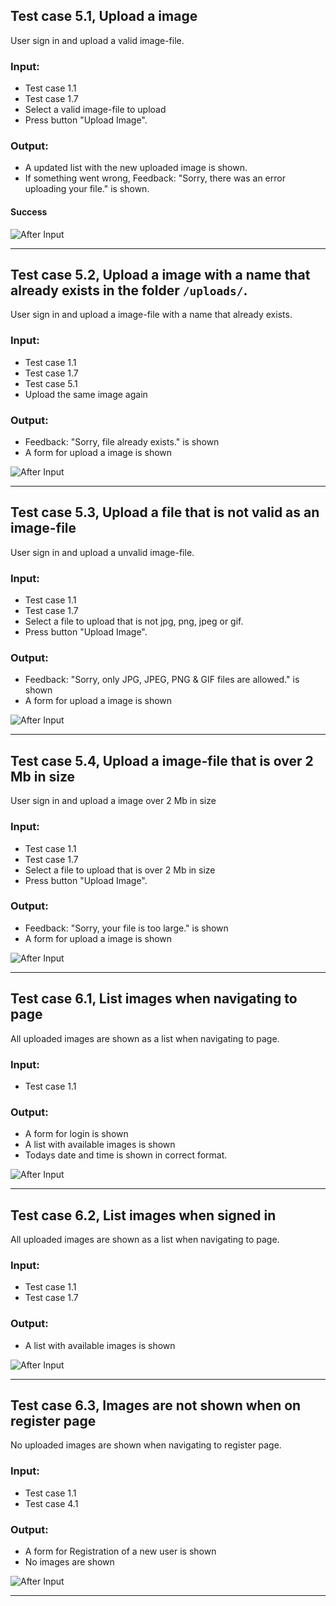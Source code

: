 ## Test case 5.1, Upload a image
User sign in and upload a valid image-file.

### Input:
 * Test case 1.1
 * Test case 1.7
 * Select a valid image-file to upload
 * Press button "Upload Image".
 
### Output:
 * A updated list with the new uploaded image is shown.
 * If something went wrong, Feedback: "Sorry, there was an error uploading your file." is shown.
 
#### Success
![After Input](images/5-1.png)

***

## Test case 5.2, Upload a image with a name that already exists in the folder `/uploads/`. 
User sign in and upload a image-file with a name that already exists.

### Input:
 * Test case 1.1
 * Test case 1.7
 * Test case 5.1
 * Upload the same image again
 
### Output:
 * Feedback: "Sorry, file already exists." is shown
 * A form for upload a image is shown
 
![After Input](images/5-2.png)

***

## Test case 5.3, Upload a file that is not valid as an image-file
User sign in and upload a unvalid image-file.

### Input:
 * Test case 1.1
 * Test case 1.7
 * Select a file to upload that is not jpg, png, jpeg or gif.
 * Press button "Upload Image".
 
### Output:
 * Feedback: "Sorry, only JPG, JPEG, PNG & GIF files are allowed." is shown
 * A form for upload a image is shown
 
![After Input](images/5-3.png)

***

## Test case 5.4, Upload a image-file that is over 2 Mb in size
User sign in and upload a image over 2 Mb in size

### Input:
 * Test case 1.1
 * Test case 1.7
 * Select a file to upload that is over 2 Mb in size
 * Press button "Upload Image".
 
### Output:
 * Feedback: "Sorry, your file is too large." is shown
 * A form for upload a image is shown
 
![After Input](images/5-4.png)

***

## Test case 6.1, List images when navigating to page 
All uploaded images are shown as a list when navigating to page.

### Input:
 * Test case 1.1
 
### Output:
 * A form for login is shown
 * A list with available images is shown
 * Todays date and time is shown in correct format.
 
![After Input](images/6-1.png)
***

## Test case 6.2, List images when signed in
All uploaded images are shown as a list when navigating to page.

### Input:
 * Test case 1.1
 * Test case 1.7
 
### Output:
 * A list with available images is shown
 
![After Input](images/6-2.png)
***

## Test case 6.3, Images are not shown when on register page
No uploaded images are shown when navigating to register page.

### Input:
 * Test case 1.1
 * Test case 4.1
 
### Output:
 * A form for Registration of a new user is shown
 * No images are shown
 
![After Input](images/6-3.png)
***